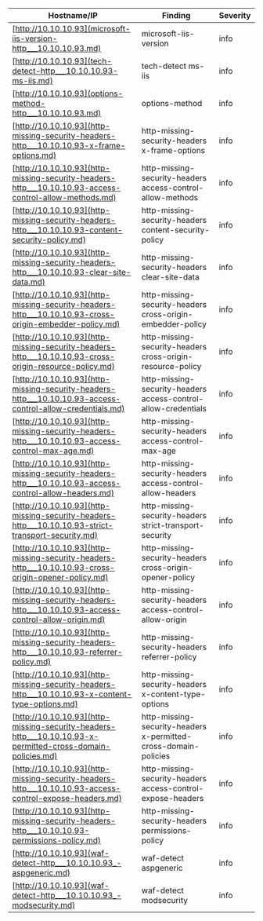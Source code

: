 |Hostname/IP|Finding|Severity|
|-|-|-|
|[http://10.10.10.93](microsoft-iis-version-http___10.10.10.93.md)|microsoft-iis-version |info|
|[http://10.10.10.93](tech-detect-http___10.10.10.93-ms-iis.md)|tech-detect ms-iis|info|
|[http://10.10.10.93](options-method-http___10.10.10.93.md)|options-method |info|
|[http://10.10.10.93](http-missing-security-headers-http___10.10.10.93-x-frame-options.md)|http-missing-security-headers x-frame-options|info|
|[http://10.10.10.93](http-missing-security-headers-http___10.10.10.93-access-control-allow-methods.md)|http-missing-security-headers access-control-allow-methods|info|
|[http://10.10.10.93](http-missing-security-headers-http___10.10.10.93-content-security-policy.md)|http-missing-security-headers content-security-policy|info|
|[http://10.10.10.93](http-missing-security-headers-http___10.10.10.93-clear-site-data.md)|http-missing-security-headers clear-site-data|info|
|[http://10.10.10.93](http-missing-security-headers-http___10.10.10.93-cross-origin-embedder-policy.md)|http-missing-security-headers cross-origin-embedder-policy|info|
|[http://10.10.10.93](http-missing-security-headers-http___10.10.10.93-cross-origin-resource-policy.md)|http-missing-security-headers cross-origin-resource-policy|info|
|[http://10.10.10.93](http-missing-security-headers-http___10.10.10.93-access-control-allow-credentials.md)|http-missing-security-headers access-control-allow-credentials|info|
|[http://10.10.10.93](http-missing-security-headers-http___10.10.10.93-access-control-max-age.md)|http-missing-security-headers access-control-max-age|info|
|[http://10.10.10.93](http-missing-security-headers-http___10.10.10.93-access-control-allow-headers.md)|http-missing-security-headers access-control-allow-headers|info|
|[http://10.10.10.93](http-missing-security-headers-http___10.10.10.93-strict-transport-security.md)|http-missing-security-headers strict-transport-security|info|
|[http://10.10.10.93](http-missing-security-headers-http___10.10.10.93-cross-origin-opener-policy.md)|http-missing-security-headers cross-origin-opener-policy|info|
|[http://10.10.10.93](http-missing-security-headers-http___10.10.10.93-access-control-allow-origin.md)|http-missing-security-headers access-control-allow-origin|info|
|[http://10.10.10.93](http-missing-security-headers-http___10.10.10.93-referrer-policy.md)|http-missing-security-headers referrer-policy|info|
|[http://10.10.10.93](http-missing-security-headers-http___10.10.10.93-x-content-type-options.md)|http-missing-security-headers x-content-type-options|info|
|[http://10.10.10.93](http-missing-security-headers-http___10.10.10.93-x-permitted-cross-domain-policies.md)|http-missing-security-headers x-permitted-cross-domain-policies|info|
|[http://10.10.10.93](http-missing-security-headers-http___10.10.10.93-access-control-expose-headers.md)|http-missing-security-headers access-control-expose-headers|info|
|[http://10.10.10.93](http-missing-security-headers-http___10.10.10.93-permissions-policy.md)|http-missing-security-headers permissions-policy|info|
|[http://10.10.10.93](waf-detect-http___10.10.10.93_-aspgeneric.md)|waf-detect aspgeneric|info|
|[http://10.10.10.93](waf-detect-http___10.10.10.93_-modsecurity.md)|waf-detect modsecurity|info|
